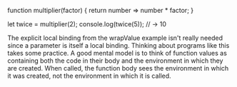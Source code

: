 
function multiplier(factor) { return number => number * factor; }

let twice = multiplier(2); console.log(twice(5)); // → 10

The explicit local binding from the wrapValue example isn't really needed since a parameter is itself a local binding. Thinking about programs like this takes some practice. A good mental model is to think of function values as containing both the code in their body and the environment in which they are created. When called, the function body sees the environment in which it was created, not the environment in which it is called.
